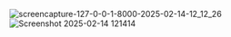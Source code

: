 ![screencapture-127-0-0-1-8000-2025-02-14-12_12_26](https://github.com/user-attachments/assets/dc4eb9ae-9c27-4d48-84fc-11aab5a069f0)
![Screenshot 2025-02-14 121414](https://github.com/user-attachments/assets/45d25a90-14e5-482d-8869-4db8ac692249)
